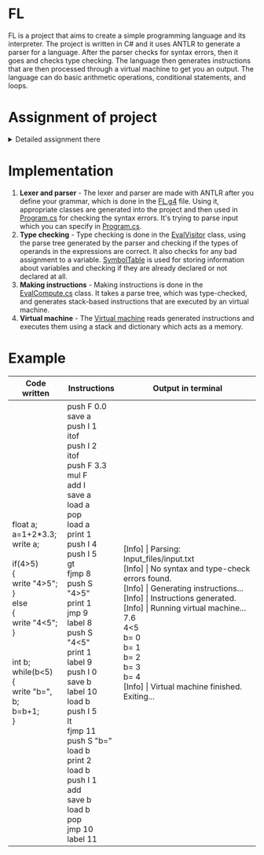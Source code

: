 # FL

FL is a project that aims to create a simple programming language and its interpreter. The project is written in C# and it uses ANTLR to generate a parser for a language. 
After the parser checks for syntax errors, then it goes and checks type checking. The language then generates instructions that are then processed through a virtual machine to get you an output.
The language can do basic arithmetic operations, conditional statements, and loops.

# Assignment of project
<details>
<summary>Detailed assignment there</summary>
  
## Basic Description
The project will be composed of the following steps:
1. **Using ANTLR**, implement a parser for the language specified below. If there is at least one syntax error, report this error (or errors) and stop the computations.
2. If there are no syntactic errors, perform the type checking. If there are some type of errors, report all these errors and stop the computation.
3. If there are no type errors, generate the appropriate target code. It will be a text file composed of stack-based instructions that are defined below.
4. Implement an interpreter, that gets a text file with these instructions and evaluates them.


## Language Specification
### Program's Formatting
The program consists of a sequence of commands. Commands are written with free formatting. Comments, spaces, tabs, and line breaks serve only as delimiters and do not affect the meaning of the program. **Comments** are bounded by two slashes and the end of the line. Keywords are reserved. Identifiers and keywords are case sensitive.

### Literals
There are the following literals:
- integers - `int` - sequence of digits.
- floating point numbers - `float` - sequence of digits containing a `'.'` character.
- booleans - `bool` - values: `true` and `false`.
- strings - `string`  - text given in quotation marks: `"text"`. Escape sequences are optional in our strings.

### Variables
Variable identifiers are composed of letters and digits, and it must start with a letter. Each variable must be declared before it is used. Repeated declaration of a variable with the same name is an error. Variables must have one of the following types: `int`, `float`, `bool` or `string`. After the variables are declared, they have initial values: `0`, `0.0`, `""` respectively `false`.

### Statements
The following statements are defined:
- `;` - empty command.
- `type variable, variable, ... ;` - declaration of variables, all these variables have the same type `type`. It can be one of: `int`, `float`, `bool`, `String`
- `expression ;` - it evaluates given expression, the resulting value of the expression is ignored. Note, there can be some side effects like an assignment to a variable.
- `read variable, variable, ... ;` - it reads values from standard input and then these values are assigned to corresponding variables. Each of these input values is on a separate line and it is verified, that have an appropriate type.
- `write expression, expression, ... ;` - it writes values of expressions to standard output. The `"\n"` character is written after the value of the last expression.
- `{ statement statement ... }` - block of statements.
- `if (condition) statement [else statement]` - conditional statement - condition is an expression with a type: `bool`. The else part of the statement is optional.
- `while (condition) statement` - a cycle - condition must be a `bool` expression. This cycle repeats the given statement while the condition holds (it is `true`).

### Expression
Lists in expression trees are literals or variables. Types of operands must preserve the type of the operator. If necessary, `int` values are **automatically** cast to `float`. In other words, the type of `5 + 5.5` is `float`, and the number `5` which type `int` is automatically converted to `float`. There is **no** conversion from `float` to `int`!

The following table defines operators in our expressions. Operator Signature is defined using letters: 'I, R, B, S' which corresponds to types: `int`, `float`, `bool`, `string`.

| Description                 | Operator     | Operator's Signature                |
|-----------------------------|--------------|-------------------------------------|
| unary minus                 | `-`          | `I → I ∨ F → F`                     |
| binary arithmetic operators | `+, -, *, /` | `I × I → I ∨ F × F → F`             |
| modulo                      | `%`          | `I × I → I`                         |
| concatenation of strings    | `.`          | `S × S → S`                         |
| relational operators        | `< >`        | `x × x → B, where x ∈ {I, F}`       |
| comparison                  | `== !=`      | `x × x → B, where x ∈ {I, F, S}`    |
| logic and, or               | `&& \|\|`    | `B × B → B`                         |
| logic not                   | `!`          | `B → B`                             |
| assignment                  | `=`          | `x × x → x, where x ∈ {I, F, S, B}` |

In the assignment, the left operand is strictly a variable and the right operand is an expression. The type of the variable is the type of the left operand. A side effect is storing the value on the right side into the variable. The automatic conversion cannot change the type of the variable, i.e., it is impossible to store `float` value in `int` variable.

We can **use parentheses** in expressions.

All operators (except `=`) have left associativity (`=` have right associativity), and their priority is (from lowest to highest):
1. `=`
2. `||`
3. `&&`
4. `== !=`
5. `< >`
6. `+ - .`
7. `* / %`
8. `!`
9. `unary -`

## Our (Stack-based) Instructions Set
All instructions are stack-based. The main memory is a stack and while evaluating the instructions, the input data are taken from the stack and the results are put also in the stack.

| Instruction | Description                                                                                                                                                           |
|-------------|-----------------------------------------------------------------------------------------------------------------------------------------------------------------------|
| `add`       | binary `+`                                                                                                                                                            |
| `sub`       | binary `-`                                                                                                                                                            |
| `mul`       | binary `*`                                                                                                                                                            |
| `div`       | binary `/`                                                                                                                                                            |
| `mod`       | binary `%`                                                                                                                                                            |
| `uminus`    | unary `-`                                                                                                                                                             |
| `concat`    | binary `.` - a concatenation of strings                                                                                                                                 |
| `and`       | binary `&&`                                                                                                                                                           |
| `or`        | binary `\|\|`                                                                                                                                                         |
| `gt`        | binary `>`                                                                                                                                                            |
| `lt`        | binary `<`                                                                                                                                                            |
| `eq`        | binary `==` - compares two values                                                                                                                                     |
| `not`       | unary `!` - negating boolean value                                                                                                                                    |
| `itof`      | Instruction takes int value from the stack, converts it to float, and returns it to stack.                                                                             |
| `push T x`  | Instruction pushes the value `x` of type `T`. Where `T` represents `I - int`, `F - float`, `S - string`, `B - bool`. Example: push I 10, push B true, push S "A B C " |
| `pop`       | Instruction takes one value from the stack and discards it.                                                                                                           |
| `load id`   | Instruction loads value of variable `id` on the stack.                                                                                                                    |
| `save id`   | Instruction takes value from the top of the stack and stores it into the variable with the name `id`                                                                      |
| `label n`   | Instruction marks the spot in source code with the unique number `n`                                                                                                      |
| `jmp n`     | Instruction jumps to the label defined by unique number `n`                                                                                                           |
| `fjmp n`    | Instruction takes a boolean value from the stack and if it is `false`, it will perform a jump to a label with the unique number `n`                                         |
| `print n`   | Instruction takes `n` values from the stack and prints them on standard output                                                                                            |
| `read T`    | Instruction reads the value of type `T` (`I - int`, `F - float`, `S - string`, `B - bool`) from standard input and stores it on the stack                                 |

</details>

# Implementation

1. **Lexer and parser** - The lexer and parser are made with ANTLR after you define your grammar, which is done in the [FL.g4](Project/FL.g4) file. Using it, appropriate classes are generated into the project and then used in [Program.cs](Project/Program.cs) for checking the syntax errors. It's trying to parse input which you can specify in [Program.cs](Project/Program.cs).
2. **Type checking** - Type checking is done in the [EvalVisitor](Project/EvalVisitor.cs) class, using the parse tree generated by the parser and checking if the types of operands in the expressions are correct. It also checks for any bad assignment to a variable. [SymbolTable](Project/SymbolTable.cs) is used for storing information about variables and checking if they are already declared or not declared at all.
3. **Making instructions** - Making instructions is done in the [EvalCompute.cs](Project/EvalCompute.cs) class. It takes a parse tree, which was type-checked, and generates stack-based instructions that are executed by an virtual machine. 
4. **Virtual machine** - The [Virtual machine](Project/VirtualMachine.cs) reads generated instructions and executes them using a stack and dictionary which acts as a memory.

# Example
| Code written | Instructions | Output in terminal |
|---|---|---|
| float a;<br>a=1+2*3.3;<br>write a;<br><br>if(4>5)<br>{<br>    write "4>5";<br>}<br>else<br>{<br>    write "4<5";<br>}<br><br><br>int b;<br>while(b<5)<br>{<br>    write "b=", b;<br>    b=b+1;<br>} | push F 0.0<br>save a<br>push I 1<br>itof<br>push I 2<br>itof<br>push F 3.3<br>mul F<br>add I<br>save a<br>load a<br>pop<br>load a<br>print 1<br>push I 4<br>push I 5<br>gt<br>fjmp 8<br>push S "4>5"<br>print 1<br>jmp 9<br>label 8<br>push S "4<5"<br>print 1<br>label 9<br>push I 0<br>save b<br>label 10<br>load b<br>push I 5<br>lt<br>fjmp 11<br>push S "b="<br>load b<br>print 2<br>load b<br>push I 1<br>add <br>save b<br>load b<br>pop<br>jmp 10<br>label 11 | [Info] \| Parsing: Input_files/input.txt<br>[Info] \| No syntax and type-check errors found.<br>[Info] \| Generating instructions...<br>[Info] \| Instructions generated.<br>[Info] \| Running virtual machine...<br>7.6<br>4<5<br>b=  0<br>b=  1<br>b=  2<br>b=  3<br>b=  4<br>[Info] \| Virtual machine finished. Exiting... |
